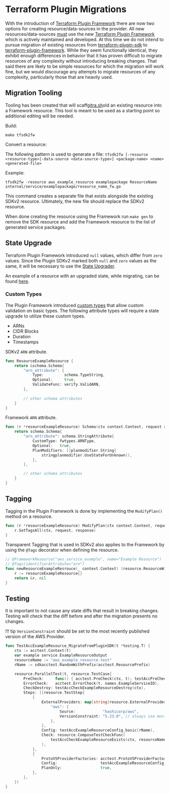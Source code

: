 # Terraform Plugin Migrations

With the introduction of [Terraform Plugin Framework](https://developer.hashicorp.com/terraform/plugin/framework) there are now two options for creating resource/data-sources in the provider.
All new resources/data-sources [must](https://github.com/hashicorp/terraform-provider-aws/issues/32917) use the new [Terraform Plugin Framework](https://developer.hashicorp.com/terraform/plugin/framework) which is actively maintained and developed.
At this time we do not intend to pursue migration of existing resources from [terraform-plugin-sdk](https://developer.hashicorp.com/terraform/plugin/sdkv2) to [terraform-plugin-framework](https://developer.hashicorp.com/terraform/plugin/framework). While they seem functionally identical, they exhibit enough differences
in behavior that it has proven difficult to migrate resources of any complexity without introducing breaking changes. That said there are likely to be simple resources for which the migration will work fine,
but we would discourage any attempts to migrate resources of any complexity, particularly those that are heavily used.

## Migration Tooling

Tooling has been created that will scaff[gitra.sh](..%2F..%2Fgitra.sh)old an existing resource into a Framework resource. This tool is meant to be used as a starting point so additional editing will be needed.

Build:

```console
make tfsdk2fw
```

Convert a resource:

The following pattern is used to generate a file:  `tfsdk2fw [-resource <resource-type>|-data-source <data-source-type>] <package-name> <name> <generated-file>`

Example:

```console
tfsdk2fw -resource aws_example_resource examplepackage ResourceName internal/service/examplepackage/resource_name_fw.go
```

This command creates a separate file that exists alongside the existing SDKv2 resource. Ultimately, the new file should replace the SDKv2 resource.

When done creating the resource using the Framework run `make gen` to remove the SDK resource and add the Framework resource to the list of generated service packages.

## State Upgrade

Terraform Plugin Framework introduced `null` values, which differ from `zero` values. Since the Plugin SDKv2 marked both `null` and `zero` values as the same, it will be necessary to use the [State Upgrader](https://developer.hashicorp.com/terraform/plugin/framework/migrating/resources/state-upgrade).

An example of a resource with an upgraded state, while migrating, can be found [here](https://github.com/hashicorp/terraform-provider-aws/blob/88447d09f85dc737597243b31c5d0c8e212d055b/internal/service/batch/job_queue.go#L330).

### Custom Types

The Plugin Framework introduced [custom types](https://developer.hashicorp.com/terraform/plugin/framework/handling-data/types/custom) that allow custom validation on basic types. The following attribute types will require a state upgrade to utilize these custom types.

- ARNs
- CIDR Blocks
- Duration
- Timestamps

SDKv2 `ARN` attribute.

```go
func ResourceExampleResource {
    return &schema.Schema{
        "arn_attribute": {		
	        Type:         schema.TypeString,
	        Optional:     true,
	        ValidateFunc: verify.ValidARN,
        },
        
        // other schema attributes
    }
}
```

Framework `ARN` attribute.

```go
func (r *resourceExampleResource) Schema(ctx context.Context, request resource.SchemaRequest, response *resource.SchemaResponse) {
    return schema.Schema{
        "arn_attribute": schema.StringAttribute{
            CustomType: fwtypes.ARNType,
            Optional:   true,
            PlanModifiers: []planmodifier.String{
                stringplanmodifier.UseStateForUnknown(),
            },
        },

        // other schema attributes
    }
}
```

## Tagging

Tagging in the Plugin Framework is done by implementing the `ModifyPlan()` method on a resource.

```go
func (r *resourceExampleResource) ModifyPlan(ctx context.Context, request resource.ModifyPlanRequest, response *resource.ModifyPlanResponse) {
	r.SetTagsAll(ctx, request, response)
}
```

Transparent Tagging that is used in SDKv2 also applies to the Framework by using the `@Tags` decorator when defining the resource.

```go
// @FrameworkResource("aws_service_example", name="Example Resource")
// @Tags(identifierAttribute="arn")
func newResourceExampleResrouce(_ context.Context) (resource.ResourceWithConfigure, error) {
	r := resourceExampleResource{}
	return &r, nil
}
```

## Testing

It is important to not cause any state diffs that result in breaking changes. Testing will check that the diff before and after the migration presents no changes.

!!! tip
    `VersionConstraint` should be set to the most recently published version of the AWS Provider.

```go
func TestAccExampleResource_MigrateFromPluginSDK(t *testing.T) {
	ctx := acctest.Context(t)
	var example service.ExampleResourceOutput
	resourceName := "aws_example_resource.test"
	rName := sdkacctest.RandomWithPrefix(acctest.ResourcePrefix)

	resource.ParallelTest(t, resource.TestCase{
		PreCheck:     func() { acctest.PreCheck(ctx, t); testAccPreCheck(ctx, t) },
		ErrorCheck:   acctest.ErrorCheck(t, names.ExampleServiceID),
		CheckDestroy: testAccCheckExampleResourceDestroy(ctx),
		Steps: []resource.TestStep{
			{
				ExternalProviders: map[string]resource.ExternalProvider{
					"aws": {
						Source:            "hashicorp/aws",
						VersionConstraint: "5.23.0", // always use most recently published version of the Provider
					},
				},
				Config: testAccExampleResourceConfig_basic(rName),
				Check: resource.ComposeTestCheckFunc(
					testAccCheckExampleResourceExists(ctx, resourceName, &example),
				),
			},
			{
				ProtoV5ProviderFactories: acctest.ProtoV5ProviderFactories,
				Config:                   testAccExampleResourceConfig_basic(rName),
				PlanOnly:                 true,
			},
		},
	})
}
```
